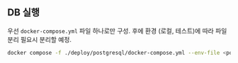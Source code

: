 ## DB 실행

우선 `docker-compose.yml` 파일 하나로만 구성.
후에 환경 (로컬, 테스트)에 따라 파일 분리 필요시 분리할 예정.

```bash
docker compose -f ./deploy/postgresql/docker-compose.yml --env-file <postgresql-env-file> up -d
```
